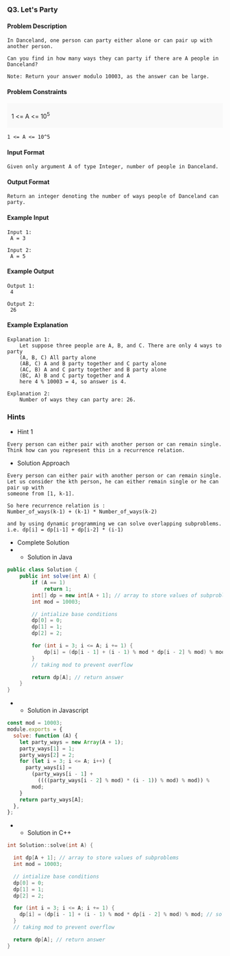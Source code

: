 ### Q3. Let's Party
#### Problem Description
```text
In Danceland, one person can party either alone or can pair up with another person.

Can you find in how many ways they can party if there are A people in Danceland?

Note: Return your answer modulo 10003, as the answer can be large.
```
#### Problem Constraints
<div style="background-color: #f9f9f9; padding: 5px 10px;">
    <p>1 &lt;= A &lt;= 10<sup>5</sup> </p>
</div>

```text
1 <= A <= 10^5
```
#### Input Format
```text
Given only argument A of type Integer, number of people in Danceland.
```
#### Output Format
```text
Return an integer denoting the number of ways people of Danceland can party.
```
#### Example Input
```text
Input 1:
 A = 3

Input 2:
 A = 5
```
#### Example Output
```text
Output 1:
 4

Output 2:
 26
```
#### Example Explanation
```text
Explanation 1:
    Let suppose three people are A, B, and C. There are only 4 ways to party
    (A, B, C) All party alone
    (AB, C) A and B party together and C party alone
    (AC, B) A and C party together and B party alone
    (BC, A) B and C party together and A
    here 4 % 10003 = 4, so answer is 4.

Explanation 2:
    Number of ways they can party are: 26.
```
### Hints
* Hint 1
```text
Every person can either pair with another person or can remain single.
Think how can you represent this in a recurrence relation.
```
* Solution Approach
```text
Every person can either pair with another person or can remain single.
Let us consider the kth person, he can either remain single or he can pair up with 
someone from [1, k-1].

So here recurrence relation is :
Number_of_ways(k-1) + (k-1) * Number_of_ways(k-2)

and by using dynamic programming we can solve overlapping subproblems.
i.e. dp[i] = dp[i-1] + dp[i-2] * (i-1)
```
* Complete Solution
* * Solution in Java
```java
public class Solution {
    public int solve(int A) {
        if (A == 1)
            return 1;
        int[] dp = new int[A + 1]; // array to store values of subproblems
        int mod = 10003;

        // intialize base conditions
        dp[0] = 0;
        dp[1] = 1;
        dp[2] = 2;

        for (int i = 3; i <= A; i += 1) {
            dp[i] = (dp[i - 1] + (i - 1) % mod * dp[i - 2] % mod) % mod; // solve sub problems
        }
        // taking mod to prevent overflow

        return dp[A]; // return answer
    }
}
```
* * Solution in Javascript
```javascript
const mod = 10003;
module.exports = {
  solve: function (A) {
    let party_ways = new Array(A + 1);
    party_ways[1] = 1;
    party_ways[2] = 2;
    for (let i = 3; i <= A; i++) {
      party_ways[i] =
        (party_ways[i - 1] +
          ((((party_ways[i - 2] % mod) * (i - 1)) % mod) % mod)) %
        mod;
    }
    return party_ways[A];
  },
};
```
* * Solution in C++
```cpp
int Solution::solve(int A) {

  int dp[A + 1]; // array to store values of subproblems
  int mod = 10003;

  // intialize base conditions
  dp[0] = 0;
  dp[1] = 1;
  dp[2] = 2;

  for (int i = 3; i <= A; i += 1) {
    dp[i] = (dp[i - 1] + (i - 1) % mod * dp[i - 2] % mod) % mod; // solve sub problems
  }
  // taking mod to prevent overflow

  return dp[A]; // return answer
}
```

